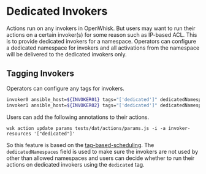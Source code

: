 <!--
#
# Licensed to the Apache Software Foundation (ASF) under one or more
# contributor license agreements.  See the NOTICE file distributed with
# this work for additional information regarding copyright ownership.
# The ASF licenses this file to You under the Apache License, Version 2.0
# (the "License"); you may not use this file except in compliance with
# the License.  You may obtain a copy of the License at
#
#     http://www.apache.org/licenses/LICENSE-2.0
#
# Unless required by applicable law or agreed to in writing, software
# distributed under the License is distributed on an "AS IS" BASIS,
# WITHOUT WARRANTIES OR CONDITIONS OF ANY KIND, either express or implied.
# See the License for the specific language governing permissions and
# limitations under the License.
#
-->

# Dedicated Invokers

Actions run on any invokers in OpenWhisk. But users may want to run their actions on a certain invoker(s) for some reason such as IP-based ACL.
This is to provide dedicated invokers for a namespace. Operators can configure a dedicated namespace for invokers and all activations from the namespace will be delivered to the dedicated invokers only.

## Tagging Invokers
Operators can configure any tags for invokers.

```bash
invoker0 ansible_host=${INVOKER01} tags="['dedicated']" dedicatedNamespaces="['namespace1']"
invoker1 ansible_host=${INVOKER02} tags="['dedicated']" dedicatedNamespaces="['namespace2']"
```

Users can add the following annotations to their actions.

```
wsk action update params tests/dat/actions/params.js -i -a invoker-resources '["dedicated"]'
```

So this feature is based on the [tag-based-scheduling](./tag-based-scheduling.md).
The `dedicatedNamespaces` field is used to make sure the invokers are not used by other than allowed namespaces and users can decide whether to run their actions on dedicated invokers using the `dedicated` tag.
